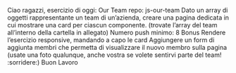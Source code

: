 Ciao ragazzi, esercizio di oggi: Our Team
repo: js-our-team
Dato un array di oggetti rappresentante un team di un’azienda, creare una pagina dedicata in cui mostrare una card per ciascun componente.
(trovate l’array del team all’interno della cartella in allegato)
Numero push minimo: 8
Bonus
Rendere l’esercizio responsive, mandando a capo le card
Aggiungere un form di aggiunta membri che permetta di visualizzare il nuovo membro sulla pagina (usate una foto qualunque, anche vostra se volete sentirvi parte del team! :sorridere:)
Buon Lavoro
